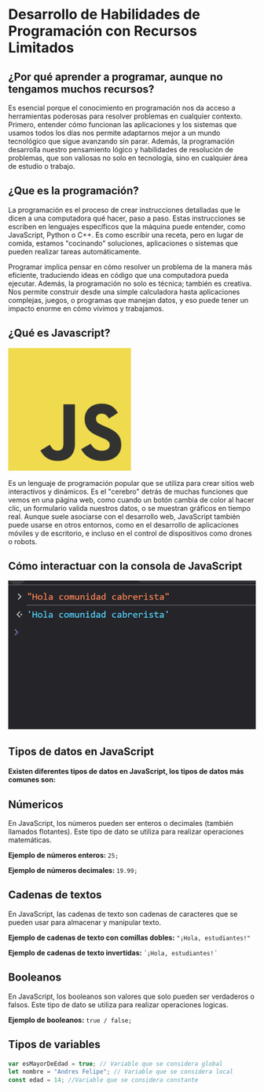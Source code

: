 # Desarrollo de Habilidades de Programación con Recursos Limitados


## ¿Por qué aprender a programar, aunque no tengamos muchos recursos?

<p>Es esencial porque el conocimiento en programación nos da acceso a herramientas poderosas para resolver problemas en cualquier contexto. Primero, entender cómo funcionan las aplicaciones y los sistemas que usamos todos los días nos permite adaptarnos mejor a un mundo tecnológico que sigue avanzando sin parar. Además, la programación desarrolla nuestro pensamiento lógico y habilidades de resolución de problemas, que son valiosas no solo en tecnología, sino en cualquier área de estudio o trabajo.</p>

## ¿Que es la programación?

<p>La programación es el proceso de crear instrucciones detalladas que le dicen a una computadora qué hacer, paso a paso. Estas instrucciones se escriben en lenguajes específicos que la máquina puede entender, como JavaScript, Python o C++. Es como escribir una receta, pero en lugar de comida, estamos "cocinando" soluciones, aplicaciones o sistemas que pueden realizar tareas automáticamente.</p>

<p>Programar implica pensar en cómo resolver un problema de la manera más eficiente, traduciendo ideas en código que una computadora pueda ejecutar. Además, la programación no solo es técnica; también es creativa. Nos permite construir desde una simple calculadora hasta aplicaciones complejas, juegos, o programas que manejan datos, y eso puede tener un impacto enorme en cómo vivimos y trabajamos.</p>

## ¿Qué es Javascript?

<img src ="./imagenes/JavaScript-logo.png" width="250" height="250" alt="Javascript">

<p> Es un lenguaje de programación popular que se utiliza para crear sitios web interactivos y dinámicos. Es el "cerebro" detrás de muchas funciones que vemos en una página web, como cuando un botón cambia de color al hacer clic, un formulario valida nuestros datos, o se muestran gráficos en tiempo real. Aunque suele asociarse con el desarrollo web, JavaScript también puede usarse en otros entornos, como en el desarrollo de aplicaciones móviles y de escritorio, e incluso en el control de dispositivos como drones o robots.</p>

## Cómo interactuar con la consola de JavaScript

<img src ="./imagenes/InteraccionConsola.png" alt="Consola Javascript Chrome">


## Tipos de datos en JavaScript

<h4>Existen diferentes tipos de datos en JavaScript, los tipos de datos más comunes son: </h4>

 <h2>Númericos</h2>
    <p>En JavaScript, los números pueden ser enteros o decimales (también llamados flotantes). Este tipo de dato se utiliza para realizar operaciones matemáticas.</p>
    <p><b>Ejemplo de números enteros:</b> <code>25;</code></p>
    <p><b>Ejemplo de números decimales: </b><code>19.99;</code></p>
    
 <h2>Cadenas de textos </h2>
    <p>En JavaScript, las cadenas de texto son cadenas de caracteres que se pueden usar para almacenar y manipular texto.</p>
    <p><b>Ejemplo de cadenas de texto con comillas dobles:</b> <code>"¡Hola, estudiantes!"</code></p>
    <p><b>Ejemplo de cadenas de texto invertidas: </b> <code>´¡Hola, estudiantes!´</code></p>

<h2>Booleanos</h2>
    <p>En JavaScript, los booleanos son valores que solo pueden ser verdaderos o falsos. Este tipo de dato se utiliza para realizar operaciones logicas.</p>
    <p><b>Ejemplo de booleanos:</b> <code>true / false;</code></p>


<h2>Tipos de variables</h2>

```javascript
var esMayorDeEdad = true; // Variable que se considera global
let nombre = "Andres Felipe"; // Variable que se considera local
const edad = 14; //Variable que se considera constante
```



    
    